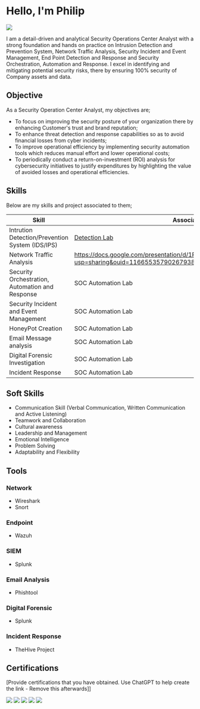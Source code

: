 # Hello, I'm Philip

<a href="https://www.linkedin.com/in/philip-osita-ogbunugafor-547719318"><img src="https://img.shields.io/badge/-LinkedIn-0072b1?&style=for-the-badge&logo=linkedin&logoColor=white"/></a>

I am a detail-driven and analytical Security Operations Center Analyst with a strong foundation and hands on practice on Intrusion Detection and Prevention System, Network Traffic Analysis, Security Incident and Event Management, End Point Detection and Response and Security Orchestration, Automation and Response. I excel in identifying and mitigating potential security risks, there by ensuring 100% security of Company assets and data.

## Objective

As a Security Operation Center Analyst, my objectives are; 
* To focus on improving the security posture of your organization there by enhancing Customer's trust and brand reputation;
* To enhance threat detection and response capabilities so as to avoid financial losses from cyber incidents;
* To improve operational efficiency by implementing security automation tools which reduces manual effort and lower operational costs;
* To periodically conduct a return-on-investment (ROI) analysis for cybersecurity initiatives to justify expenditures by highlighting the value of avoided losses and operational efficiencies.

## Skills

Below are my skills and project associated to them;

|                      Skill                       |            Associated Project                  |
|--------------------------------------------------|------------------------------------------------|
| Intrution Detection/Prevention System (IDS/IPS)  | <a href="https://google.com">Detection Lab</a> |
| Network Traffic Analysis                         |https://docs.google.com/presentation/d/1PYNImKchFDdAMRzhICPJgDHEY90RntKk/edit?usp=sharing&ouid=116655357902679387992&rtpof=true&sd=true  |
| Security Orchestration, Automation and Response  | SOC Automation Lab                             |
| Security Incident and Event Management           | SOC Automation Lab                             |
| HoneyPot Creation                                | SOC Automation Lab                             |
| Email Message analysis                           | SOC Automation Lab                             |
| Digital Forensic Investigation                   | SOC Automation Lab                             |
| Incident Response                                | SOC Automation Lab                             |


## Soft Skills

* Communication Skill (Verbal Communication, Written Communication and Active Listening)
* Teamwork and Collaboration
* Cultural awareness
* Leadership and Management
* Emotional Intelligence
* Problem Solving
* Adaptability and Flexibility






## Tools

### Network
* Wireshark
* Snort

### Endpoint
* Wazuh

### SIEM
* Splunk

### Email Analysis
* Phishtool

### Digital Forensic
* Splunk

### Incident Response
* TheHive Project

## Certifications
[Provide certifications that you have obtained. Use ChatGPT to help create the link - Remove this afterwards]]
<div>
<img src="https://img.shields.io/badge/-Security%2B-FF0000?&style=for-the-badge&logo=CompTIA&logoColor=white" />
<img src="https://img.shields.io/badge/-Network%2B-007ACC?&style=for-the-badge&logo=CompTIA&logoColor=white" />
<img src="https://img.shields.io/badge/-A%2B-4D4D4D?&style=for-the-badge&logo=CompTIA&logoColor=white" />
<img src="https://img.shields.io/badge/-CDSA-006400?&style=for-the-badge&logoColor=white" />
<img src="https://img.shields.io/badge/-CCD-000080?&style=for-the-badge&logoColor=white" />
</div>

